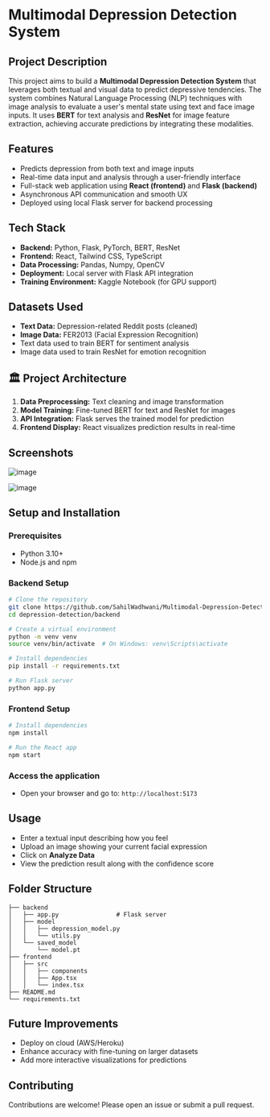 # Multimodal Depression Detection System

##  Project Description

This project aims to build a **Multimodal Depression Detection System** that leverages both textual and visual data to predict depressive tendencies. The system combines Natural Language Processing (NLP) techniques with image analysis to evaluate a user's mental state using text and face image inputs. It uses **BERT** for text analysis and **ResNet** for image feature extraction, achieving accurate predictions by integrating these modalities.

##  Features

* Predicts depression from both text and image inputs
* Real-time data input and analysis through a user-friendly interface
* Full-stack web application using **React (frontend)** and **Flask (backend)**
* Asynchronous API communication and smooth UX
* Deployed using local Flask server for backend processing

##  Tech Stack

* **Backend:** Python, Flask, PyTorch, BERT, ResNet
* **Frontend:** React, Tailwind CSS, TypeScript
* **Data Processing:** Pandas, Numpy, OpenCV
* **Deployment:** Local server with Flask API integration
* **Training Environment:** Kaggle Notebook (for GPU support)

##  Datasets Used

* **Text Data:** Depression-related Reddit posts (cleaned)
* **Image Data:** FER2013 (Facial Expression Recognition)
* Text data used to train BERT for sentiment analysis
* Image data used to train ResNet for emotion recognition

## 🏛 Project Architecture

1. **Data Preprocessing:** Text cleaning and image transformation
2. **Model Training:** Fine-tuned BERT for text and ResNet for images
3. **API Integration:** Flask serves the trained model for prediction
4. **Frontend Display:** React visualizes prediction results in real-time

##  Screenshots

![image](https://github.com/user-attachments/assets/db3aaccf-a64f-4af6-b1bd-5890c579c3f4)

![image](https://github.com/user-attachments/assets/ab4762d7-577a-4928-97f5-aa7ef428de0e)


##  Setup and Installation

### Prerequisites

* Python 3.10+
* Node.js and npm

### Backend Setup

```bash
# Clone the repository
git clone https://github.com/SahilWadhwani/Multimodal-Depression-Detection.git
cd depression-detection/backend

# Create a virtual environment
python -m venv venv
source venv/bin/activate  # On Windows: venv\Scripts\activate

# Install dependencies
pip install -r requirements.txt

# Run Flask server
python app.py
```

### Frontend Setup

```bash
# Install dependencies
npm install

# Run the React app
npm start
```

### Access the application

* Open your browser and go to: `http://localhost:5173`

##  Usage

* Enter a textual input describing how you feel
* Upload an image showing your current facial expression
* Click on **Analyze Data**
* View the prediction result along with the confidence score

##  Folder Structure

```
├── backend
│   ├── app.py                # Flask server
│   ├── model
│   │   ├── depression_model.py
│   │   └── utils.py
│   └── saved_model
│       └── model.pt
├── frontend
│   ├── src
│   │   ├── components
│   │   ├── App.tsx
│   │   └── index.tsx
├── README.md
└── requirements.txt
```

##  Future Improvements

* Deploy on cloud (AWS/Heroku)
* Enhance accuracy with fine-tuning on larger datasets
* Add more interactive visualizations for predictions

##  Contributing

Contributions are welcome! Please open an issue or submit a pull request.

